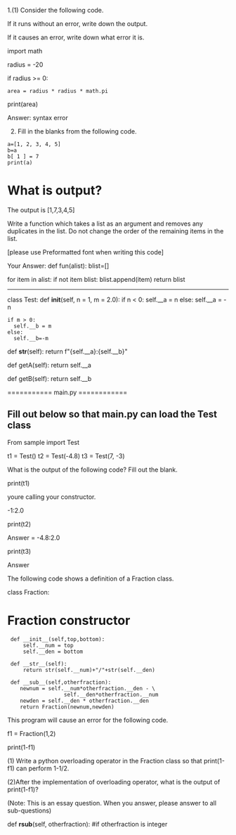 1.(1) Consider the following code.

If it runs without an error, write down the output.

If it causes an error, write down what error it is. 

 

import math

radius = -20

if radius >= 0:

    area = radius * radius * math.pi

print(area)

Answer: syntax error

2) Fill in the blanks from the following code.

```
a=[1, 2, 3, 4, 5]
b=a 
b[ 1 ] = 7 
print(a)
```
# What is output? 
The output is [1,7,3,4,5]



Write a function which takes a list as an argument and removes any duplicates in the list. Do not change the order of the remaining items in the list.

[please use Preformatted font when writing this code]

Your Answer:
def fun(alist):
  blist=[]

  for item in alist:
    if not item blist:
      blist.append(item)
    return blist




---------------------------------------------------
class Test:
  def __init__(self, n = 1, m = 2.0):
    if n < 0: 
      self.__a = n 
    else:
      self.__a = -n

    if m > 0:
      self.__b = m
    else:
      self.__b=-m

  def __str__(self):
      return f"{self.__a}:{self.__b}"

  def getA(self):
      return self.__a

  def getB(self):
      return self.__b
      
    
=========== main.py ============
## Fill out below so that main.py can load the Test class
From sample import Test



t1 = Test()
t2 = Test(-4.8)
t3 = Test(7, -3)

What is the output of the following code? Fill out the blank.

print(t1)

youre calling your constructor.

-1:2.0

print(t2)

Answer = 
-4.8:2.0

print(t3)

Answer 



The following code shows a definition of a Fraction class. 

 

class Fraction:
  # Fraction constructor
     def __init__(self,top,bottom):
         self.__num = top
         self.__den = bottom

     def __str__(self):
         return str(self.__num)+"/"+str(self.__den)

     def __sub__(self,otherfraction):
        newnum = self.__num*otherfraction.__den - \
                      self.__den*otherfraction.__num
        newden = self.__den * otherfraction.__den
        return Fraction(newnum,newden)

This program will cause an error for the following code.

 

f1 = Fraction(1,2)

print(1-f1)

 

(1) Write a python overloading operator in the Fraction class so that print(1-f1) can perform 1-1/2.



(2)After the implementation of overloading operator, what is the output of print(1-f1)?


(Note: This is an essay question. When you answer, please answer to all sub-questions)


def __rsub__(self, otherfraction):
  #if otherfraction is integer

 
